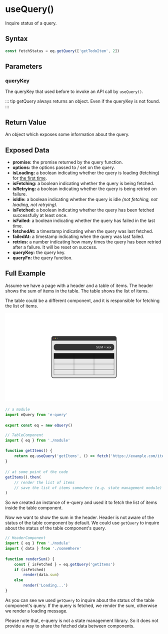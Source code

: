 # useQuery()

Inquire status of a query.

## Syntax

```js
const fetchStatus = eq.getQuery(['getTodoItem', 2])
```

## Parameters

### queryKey

The queryKey that used before to invoke an API call by `useQuery()`.

::: tip
getQuery always returns an object. Even if the queryKey is not found.
:::

## Return Value

An object which exposes some information about the query.

## Exposed Data

- **promise:** the promise returned by the query function.
- **options:** the options passed to / set on the query.
- **isLoading:** a boolean indicating whether the query is loading (fetching) for <u>the first time</u>.
- **isFetching:** a boolean indicating whether the query is being fetched.
- **isRetrying:** a boolean indicating whether the query is being retried on failure.
- **isIdle:** a boolean indicating whether the query is idle _(not fetching, not loading, not retrying)_.
- **isFetched:** a boolean indicating whether the query has been fetched successfully at least once.
- **isFailed:** a boolean indicating whether the query has failed in the last time.
- **fetchedAt:** a timestamp indicating when the query was last fetched.
- **failedAt:** a timestamp indicating when the query was last failed.
- **retries:** a number indicating how many times the query has been retried after a failure. It will be reset on success.
- **queryKey:** the query key.
- **queryFn:** the query function.

## Full Example

Assume we have a page with a header and a table of items. The header shows the sum of items in the table. The table shows the list of items.

The table could be a different component, and it is responsible for fetching the list of items.


![getQuery Example](./imgs/getQuery_exapmle.png)

```js
// a module
import eQuery from 'e-query'

export const eq = new eQuery()
```

```js
// TableComponent
import { eq } from './module'

function getItems() {
    return eq.useQuery('getItems', () => fetch('https://example.com/items'))
}

// at some point of the code
getItems().then(
    // render the list of items
    // save the list of items somewhere (e.g. state management module)
)
```
So we created an instance of e-query and used it to fetch the list of items inside the table component.

Now we want to show the sum in the header. Header is not aware of the status of the table component by default.
We could use `getQuery` to inquire about the status of the table component's query.

```js
// HeaderComponent
import { eq } from './module'
import { data } from './someWhere'

function renderSum() {
    const { isFetched } = eq.getQuery('getItems')
    if (isFetched)
        render(data.sum)
    else
        render('Loading...')
}
```

As you can see we used `getQuery` to inquire about the status of the table component's query. If the query is fetched, we render the sum, otherwise we render a loading message.

Please note that, e-query is not a state management library. So it does not provide a way to share the fetched data between components.
